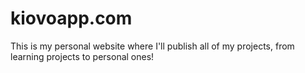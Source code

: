 # kiovoapp.com

This is my personal website where I'll publish all of my projects, from learning projects to personal ones!
